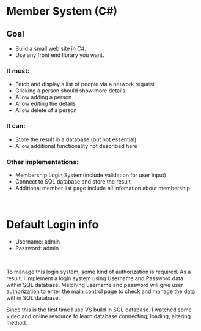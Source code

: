 # Member System (C#)


## Goal

* Build a small web site in C#.
* Use any front end  library you want. 

### It must:

* Fetch and display a list of people via a network request
* Clicking a person should show more details
* Allow adding a person
* Allow editing the details
* Allow delete of a person

### It can:

* Store the result in a database (but not essential)
* Allow additional functionality not described here



### Other implementations:

* Membership Login System(include validation for user input)
* Connect to SQL database and store the result
* Additional member list page include all infomation about membership
<br/>

# Default Login info
* Username: admin
* Password: admin
<br/>

To manage this login system, some kind of authorization is required. As a result, I implement a login system using Username and Password data within SQL database. Matching username and password will give user authorization to enter the main control page to check and manage the data within SQL database.
<br/>

Since this is the first time I use VS build in SQL database. I watched some video and online resource to learn database connecting, loading, altering method.




